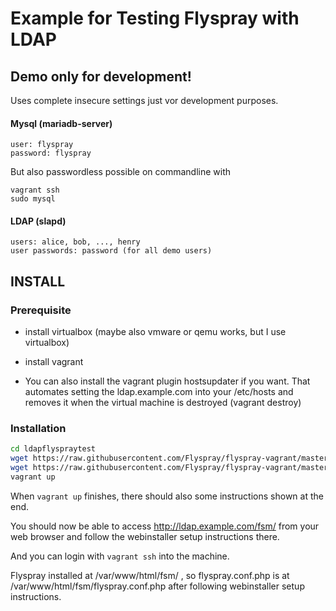 # Example for Testing Flyspray with LDAP

## Demo only for development!

Uses complete insecure settings just vor development purposes.

#### Mysql (mariadb-server)

```
user: flyspray
password: flyspray

```
But also passwordless possible on commandline with 

```
vagrant ssh 
sudo mysql
```

#### LDAP (slapd)
```
users: alice, bob, ..., henry
user passwords: password (for all demo users)
```

## INSTALL

### Prerequisite

- install virtualbox (maybe also vmware or qemu works, but I use virtualbox)
- install vagrant

- You can also install the vagrant plugin hostsupdater if you want.
That automates setting the ldap.example.com into your /etc/hosts and removes it when the virtual machine is destroyed (vagrant destroy)

### Installation
``` bash
cd ldapflyspraytest
wget https://raw.githubusercontent.com/Flyspray/flyspray-vagrant/master/ldap/Vagrantfile
wget https://raw.githubusercontent.com/Flyspray/flyspray-vagrant/master/ldap/provision.sh
vagrant up
```

When `vagrant up` finishes, there should also some instructions shown at the end.

You should now be able to access http://ldap.example.com/fsm/ from your web browser and follow the webinstaller setup instructions there.

And you can login with `vagrant ssh` into the machine.

Flyspray installed at /var/www/html/fsm/ , so flyspray.conf.php is at
/var/www/html/fsm/flyspray.conf.php after following webinstaller setup instructions.

